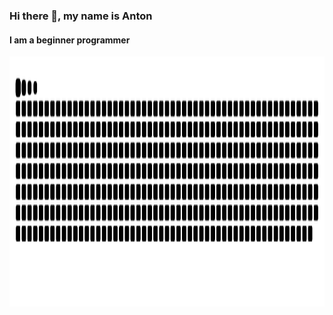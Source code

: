 ### Hi there 👋, my name is Anton
#### I am a beginner programmer
[<img src='https://raw.githubusercontent.com/Platane/snk/output/github-contribution-grid-snake.svg' alt='github' height='400'>](https://github.com/xSoDx-stack)




